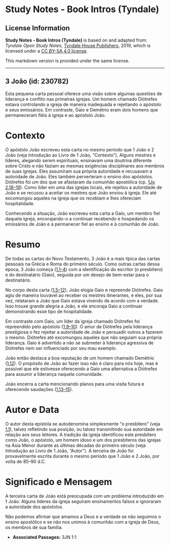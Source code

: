 # Study Notes - Book Intros (Tyndale)

## License Information

**Study Notes - Book Intros (Tyndale)** is based on and adapted from: _Tyndale Open Study Notes_, [Tyndale House Publishers](https://tyndaleopenresources.com/), 2019, which is licensed under a [CC BY-SA 4.0 license](https://creativecommons.org/licenses/by-sa/4.0/legalcode.en).

This markdown version is provided under the same license.



--------------------------------

## 3 João (id: 230782)

Esta pequena carta pessoal oferece uma visão sobre algumas questões de liderança e conflito nas primeiras igrejas. Um homem chamado Diótrefes estava controlando a igreja de maneira inadequada e rejeitando o apóstolo e seus emissários. Em contraste, Gaio e Demétrio eram dois homens que permaneceram fiéis à igreja e ao apóstolo João.

Contexto
========

O apóstolo João escreveu esta carta no mesmo período que 1 João e 2 João (veja Introdução ao Livro de 1 João, “Contexto”). Alguns mestres e líderes, alegando serem espirituais, ensinavam uma doutrina diferente sobre Cristo e não faziam as mesmas exigências disciplinares aos membros de suas igrejas. Eles assumiram sua própria autoridade e recusavam a autoridade de João. Eles também perverteram o ensino dos apóstolos. Diótrefes foi um dos que se afastaram da comunhão apostólica (cp. [1Jo 2\.18–19](https://ref.ly/1John2:18-1John2:19)). Como líder em uma das igrejas locais, ele rejeitou a autoridade de João e se recusou a aceitar os mestres que João enviou à igreja. Ele até excomungou aqueles na igreja que os recebiam e lhes ofereciam hospitalidade.

Conhecendo a situação, João escreveu esta carta a Gaio, um membro fiel daquela igreja, encorajando\-o a continuar recebendo e hospedando os emissários de João e a permanecer fiel ao ensino e à comunhão de João.

Resumo
======

De todas as cartas do Novo Testamento, 3 João é a mais típica das cartas pessoais na Grécia e Roma do primeiro século. Como outras cartas dessa época, 3 João começa ([1\.1–4](https://ref.ly/3John1:1-3John1:4)) com a identificação do escritor (o presbítero) e do destinatário (Gaio), seguida por um desejo de bem\-estar para o destinatário.

No corpo desta carta ([1\.5–12](https://ref.ly/3John1:5-3John1:12)), João elogia Gaio e repreende Diótrefes. Gaio agiu de maneira louvável ao receber os mestres itinerantes, e eles, por sua vez, relataram a João que Gaio estava vivendo de acordo com a verdade. Isso trouxe grande alegria a João, e ele encoraja Gaio a continuar demonstrando esse tipo de hospitalidade.

Em contraste com Gaio, um líder da igreja chamado Diótrefes foi repreendido pelo apóstolo ([1\.9–10](https://ref.ly/3John1:9-3John1:10)). O amor de Diótrefes pela liderança prestigiosa o fez rejeitar a autoridade de João e persuadir outros a fazerem o mesmo. Diótrefes até excomungou aqueles que não seguiam sua própria liderança. Gaio é advertido a não se submeter à liderança agressiva de Diótrefes nem ser influenciado por seu mau exemplo.

João então destaca a boa reputação de um homem chamado Demétrio ([1\.12](https://ref.ly/3John1:12)). O propósito de João ao fazer isso não é claro para nós hoje, mas é possível que ele estivesse oferecendo a Gaio uma alternativa a Diótrefes para assumir a liderança naquela comunidade.

João encerra a carta mencionando planos para uma visita futura e oferecendo saudações ([1\.13–15](https://ref.ly/3John1:13-3John1:15)).

Autor e Data
============

O autor desta epístola se autodenomina simplesmente “o presbítero” (veja [1\.1](https://ref.ly/3John1:1)), talvez refletindo sua posição, ou talvez transmitindo sua autoridade em relação aos seus leitores. A tradição da igreja identificou este presbítero como João, o apóstolo, um homem idoso e um dos presbíteros das igrejas na Ásia Menor durante as últimas décadas do primeiro século (veja Introdução ao Livro de 1 João, “Autor”). A terceira de João foi provavelmente escrita durante o mesmo período que 1 João e 2 João, por volta de 85–90 d.C.

Significado e Mensagem
======================

A terceira carta de João está preocupada com um problema introduzido em 1 João: Alguns líderes da igreja seguiram ensinamentos falsos e ignoraram a autoridade dos apóstolos.

Não podemos afirmar que amamos a Deus e a verdade se não seguimos o ensino apostólico e se não nos unimos à comunhão com a igreja de Deus, os membros de sua família.

* **Associated Passages:** 3JN 1:1

